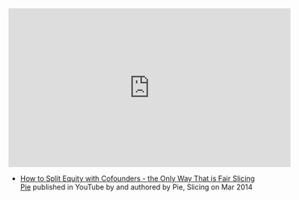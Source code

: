 <iframe width="560" height="315" src="https://www.youtube.com/embed/pLGDba8aSWE" title="YouTube video player" frameborder="0" allow="accelerometer; autoplay; clipboard-write; encrypted-media; gyroscope; picture-in-picture; web-share" allowfullscreen></iframe>

- [How to Split Equity with Cofounders - the Only Way That is Fair  Slicing Pie](https://www.youtube.com/watch?v=pLGDba8aSWE) published in YouTube by  and authored by Pie, Slicing on Mar 2014

